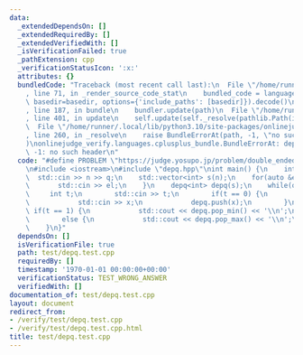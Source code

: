 ```yaml
---
data:
  _extendedDependsOn: []
  _extendedRequiredBy: []
  _extendedVerifiedWith: []
  _isVerificationFailed: true
  _pathExtension: cpp
  _verificationStatusIcon: ':x:'
  attributes: {}
  bundledCode: "Traceback (most recent call last):\n  File \"/home/runner/.local/lib/python3.10/site-packages/onlinejudge_verify/documentation/build.py\"\
    , line 71, in _render_source_code_stat\n    bundled_code = language.bundle(stat.path,\
    \ basedir=basedir, options={'include_paths': [basedir]}).decode()\n  File \"/home/runner/.local/lib/python3.10/site-packages/onlinejudge_verify/languages/cplusplus.py\"\
    , line 187, in bundle\n    bundler.update(path)\n  File \"/home/runner/.local/lib/python3.10/site-packages/onlinejudge_verify/languages/cplusplus_bundle.py\"\
    , line 401, in update\n    self.update(self._resolve(pathlib.Path(included), included_from=path))\n\
    \  File \"/home/runner/.local/lib/python3.10/site-packages/onlinejudge_verify/languages/cplusplus_bundle.py\"\
    , line 260, in _resolve\n    raise BundleErrorAt(path, -1, \"no such header\"\
    )\nonlinejudge_verify.languages.cplusplus_bundle.BundleErrorAt: depq.hpp: line\
    \ -1: no such header\n"
  code: "#define PROBLEM \"https://judge.yosupo.jp/problem/double_ended_priority_queue\"\
    \n#include <iostream>\n#include \"depq.hpp\"\nint main() {\n    int n, q;\n  \
    \  std::cin >> n >> q;\n    std::vector<int> s(n);\n    for(auto &el: s) {\n \
    \       std::cin >> el;\n    }\n    depq<int> depq(s);\n    while(q--) {\n   \
    \     int t;\n        std::cin >> t;\n        if(t == 0) {\n            int x;\n\
    \            std::cin >> x;\n            depq.push(x);\n        }\n        else\
    \ if(t == 1) {\n            std::cout << depq.pop_min() << '\\n';\n        }\n\
    \        else {\n            std::cout << depq.pop_max() << '\\n';\n        }\n\
    \    }\n}"
  dependsOn: []
  isVerificationFile: true
  path: test/depq.test.cpp
  requiredBy: []
  timestamp: '1970-01-01 00:00:00+00:00'
  verificationStatus: TEST_WRONG_ANSWER
  verifiedWith: []
documentation_of: test/depq.test.cpp
layout: document
redirect_from:
- /verify/test/depq.test.cpp
- /verify/test/depq.test.cpp.html
title: test/depq.test.cpp
---
```

